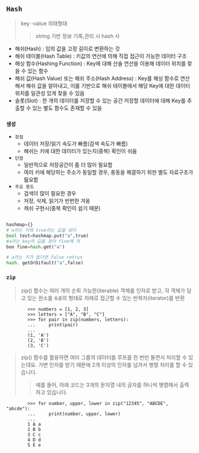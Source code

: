## `Hash`
> key -value 의태형태
>> string 기반 정보 기록,관리 시 hash 사

- 해쉬(Hash) : 임의 값을 고정 길이로 변환하는 것
- 해쉬 테이블(Hash Table) : 키값의 연산에 의해 직접 접근이 가능한 데이터 구조
- 해싱 함수(Hashing Function) : Key에 대해 산술 연산을 이용해 데이터 위치를 찾을 수 있는 함수
- 해쉬 값(Hash Value) 또는 해쉬 주소(Hash Address) : Key를 해싱 함수로 연산해서 해쉬 값을 알아내고, 이를 기반으로 해쉬 테이블에서 해당 Key에 대한 데이터 위치를 일관성 있게 찾을 수 있음
- 슬롯(Slot) : 한 개의 데이터를 저장할 수 있는 공간
저장할 데이터에 대해 Key를 추출할 수 있는 별도 함수도 존재할 수 있음

### `생성`
- `장점`
    - 데이터 저장/읽기 속도가 빠름(검색 속도가 빠름)
    - 해쉬는 키에 대한 데이터가 있는지(중복) 확인이 쉬움
- `단점`
    - 일반적으로 저장공간이 좀 더 많이 필요함
    - 여러 키에 해당하는 주소가 동일할 경우, 충동을 해결하기 위한 별도 자료구조가 핊요함
- `주요 용도`
    - 검색이 많이 필요한 경우
    - 저장, 삭제, 읽기가 빈번한 겨웅
    - 캐쉬 구현시(중복 확인이 쉽기 때문)

```python

hashmap={}
# a라는 키에 true라는 값을 넣다
bool test=hashmap.put("a",true)
#a라는 key의 값을 찾아 fine에 저
boo fine=hash.get("a")

# a라는 키가 없다면 false retrun
hash. getOrDifault("a",false)
```
### `zip`
> zip() 함수는 여러 개의 순회 가능한(iterable) 객체를 인자로 받고, 각 객체가 담고 있는 원소를 `튜플`의 형태로 차례로 접근할 수 있는 반복자(iterator)를 반환


            >>> numbers = [1, 2, 3]
            >>> letters = ["A", "B", "C"]
            >>> for pair in zip(numbers, letters):
            ...     print(pair)
            ...
            (1, 'A')
            (2, 'B')
            (3, 'C')

> zip() 함수를 활용하면 여러 그룹의 데이터를 루프를 한 번만 돌면서 처리할 수 있는데요. 가변 인자를 받기 때문에 2개 이상의 인자를 넘겨서 병렬 처리를 할 수 있습니다.
> > 예를 들어, 아래 코드는 3개의 문자열 내의 글자를 하니씩 병렬해서 출력하고 있습니다.

            >>> for number, upper, lower in zip("12345", "ABCDE", "abcde"):
            ...     print(number, upper, lower)
            ...
            1 A a
            2 B b
            3 C c
            4 D d
            5 E e
